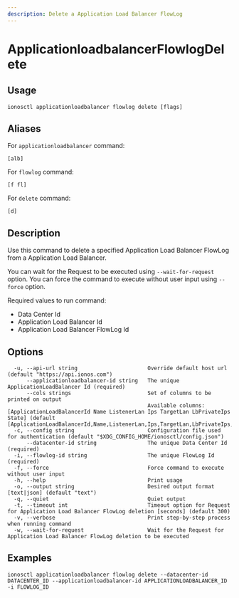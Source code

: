 ```yaml
---
description: Delete a Application Load Balancer FlowLog
---
```


# ApplicationloadbalancerFlowlogDelete

## Usage

```text
ionosctl applicationloadbalancer flowlog delete [flags]
```

## Aliases

For `applicationloadbalancer` command:

```text
[alb]
```

For `flowlog` command:

```text
[f fl]
```

For `delete` command:

```text
[d]
```

## Description

Use this command to delete a specified Application Load Balancer FlowLog from a Application Load Balancer.

You can wait for the Request to be executed using `--wait-for-request` option. You can force the command to execute without user input using `--force` option.

Required values to run command:

* Data Center Id
* Application Load Balancer Id
* Application Load Balancer FlowLog Id

## Options

```text
  -u, --api-url string                      Override default host url (default "https://api.ionos.com")
      --applicationloadbalancer-id string   The unique ApplicationLoadBalancer Id (required)
      --cols strings                        Set of columns to be printed on output 
                                            Available columns: [ApplicationLoadBalancerId Name ListenerLan Ips TargetLan LbPrivateIps State] (default [ApplicationLoadBalancerId,Name,ListenerLan,Ips,TargetLan,LbPrivateIps,State])
  -c, --config string                       Configuration file used for authentication (default "$XDG_CONFIG_HOME/ionosctl/config.json")
      --datacenter-id string                The unique Data Center Id (required)
  -i, --flowlog-id string                   The unique FlowLog Id (required)
  -f, --force                               Force command to execute without user input
  -h, --help                                Print usage
  -o, --output string                       Desired output format [text|json] (default "text")
  -q, --quiet                               Quiet output
  -t, --timeout int                         Timeout option for Request for Application Load Balancer FlowLog deletion [seconds] (default 300)
  -v, --verbose                             Print step-by-step process when running command
  -w, --wait-for-request                    Wait for the Request for Application Load Balancer FlowLog deletion to be executed
```

## Examples

```text
ionosctl applicationloadbalancer flowlog delete --datacenter-id DATACENTER_ID --applicationloadbalancer-id APPLICATIONLOADBALANCER_ID -i FLOWLOG_ID
```

